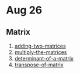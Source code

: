 # Aug 26
## Matrix


1. <a href="https://practice.geeksforgeeks.org/problems/adding-two-matrices3512/1/">adding-two-matrices</a>
2. <a href="https://practice.geeksforgeeks.org/problems/multiply-the-matrices-1587115620/1/">multiply-the-matrices</a>
3. <a href="https://practice.geeksforgeeks.org/problems/determinant-of-a-matrix-1587115620/1/">determinant-of-a-matrix</a><br>
4. <a href="https://practice.geeksforgeeks.org/problems/transpose-of-matrix-1587115621/1/">transpose-of-matrix</a>



